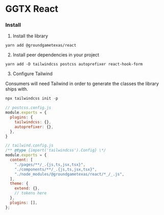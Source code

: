# GGTX React

### Install

1. Install the library

`yarn add @groundgametexas/react`

2. Install peer dependencies in your project

```
yarn add -D tailwindcss postcss autoprefixer react-hook-form
```

3. Configure Tailwind

Consumers will need Tailwind in order to generate the classes the library ships with.

```js
npx tailwindcss init -p

// postcss.config.js
module.exports = {
  plugins: {
    tailwindcss: {},
    autoprefixer: {},
  },
}
```

```js
// tailwind.config.js
/** @type {import('tailwindcss').Config} \*/
module.exports = {
  content: [
    "./pages/**/_.{js,ts,jsx,tsx}",
    "./components/**/_.{js,ts,jsx,tsx}",
    "./node_modules/@groundgametexas/react/*_/_.js",
  ],
  theme: {
    extend: {},
    // tokens here
  },
  plugins: [],
};
```
